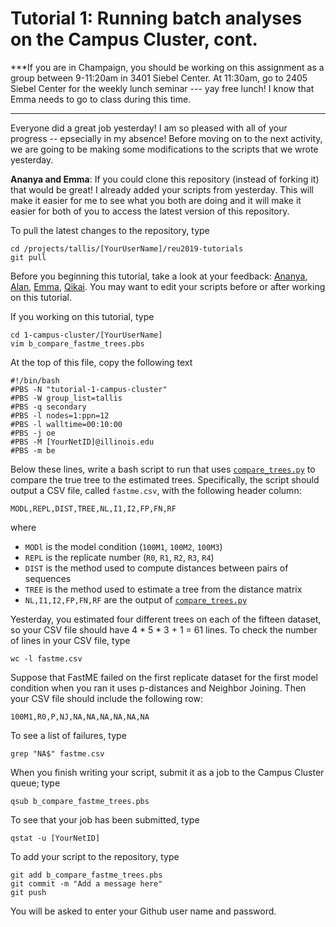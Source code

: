 Tutorial 1: Running batch analyses on the Campus Cluster, cont.
===============================================================
***If you are in Champaign, you should be working on this assignment as a group between 9-11:20am in 3401 Siebel Center. At 11:30am, go to 2405 Siebel Center for the weekly lunch seminar --- yay free lunch! I know that Emma needs to go to class during this time.
******

Everyone did a great job yesterday! I am so pleased with all of your progress -- epsecially in my absence! Before moving on to the next activity, we are going to be making some modifications to the scripts that we wrote yesterday.

**Ananya and Emma**: If you could clone this repository (instead of forking it) that would be great! I already added your scripts from yesterday. This will make it easier for me to see what you both are doing and it will make it easier for both of you to access the latest version of this repository.

To pull the latest changes to the repository, type

```
cd /projects/tallis/[YourUserName]/reu2019-tutorials
git pull
```

Before you beginning this tutorial, take a look at your feedback: [Ananya](ananyay2/a_feedback.md), [Alan](binghui2/a_run_fastme.pbs), [Emma](ebhamel2/a_feedback.md), [Qikai](qikaiy2/a_feedback.md). You may want to edit your scripts before or after working on this tutorial.

If you working on this tutorial, type
```
cd 1-campus-cluster/[YourUserName]
vim b_compare_fastme_trees.pbs
```

At the top of this file, copy the following text

```
#!/bin/bash
#PBS -N "tutorial-1-campus-cluster"
#PBS -W group_list=tallis
#PBS -q secondary
#PBS -l nodes=1:ppn=12
#PBS -l walltime=00:10:00
#PBS -j oe
#PBS -M [YourNetID]@illinois.edu
#PBS -m be
```

Below these lines, write a bash script to run that uses [`compare_trees.py`](../tools/compare_trees.py) to compare the true tree to the estimated trees. Specifically, the script should output a CSV file, called `fastme.csv`, with the following header column:

```
MODL,REPL,DIST,TREE,NL,I1,I2,FP,FN,RF
```

where

+ `MODl` is the model condition (`100M1`, `100M2`, `100M3`)
+ `REPL` is the replicate number (`R0`, `R1`, `R2`, `R3`, `R4`)
+ `DIST` is the method used to compute distances between pairs of sequences
+ `TREE` is the method used to estimate a tree from the distance matrix
+ `NL,I1,I2,FP,FN,RF` are the output of [`compare_trees.py`](../tools/compare_trees.py)

Yesterday, you estimated four different trees on each of the fifteen dataset, so your CSV file should have 4 * 5 * 3 + 1 = 61 lines. To check the number of lines in your CSV file, type

```
wc -l fastme.csv
```

Suppose that FastME failed on the first replicate dataset for the first model condition when you ran it uses p-distances and Neighbor Joining. Then your CSV file should include the following row:

```
100M1,R0,P,NJ,NA,NA,NA,NA,NA,NA
```

To see a list of failures, type

```
grep "NA$" fastme.csv
```

When you finish writing your script, submit it as a job to the Campus Cluster queue; type

```
qsub b_compare_fastme_trees.pbs
```

To see that your job has been submitted, type

```
qstat -u [YourNetID]
```

To add your script to the repository, type

```
git add b_compare_fastme_trees.pbs
git commit -m "Add a message here"
git push
```

You will be asked to enter your Github user name and password.
